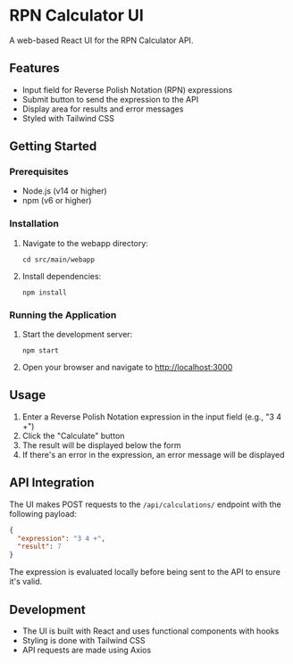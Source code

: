 # RPN Calculator UI

A web-based React UI for the RPN Calculator API.

## Features

- Input field for Reverse Polish Notation (RPN) expressions
- Submit button to send the expression to the API
- Display area for results and error messages
- Styled with Tailwind CSS

## Getting Started

### Prerequisites

- Node.js (v14 or higher)
- npm (v6 or higher)

### Installation

1. Navigate to the webapp directory:
   ```
   cd src/main/webapp
   ```

2. Install dependencies:
   ```
   npm install
   ```

### Running the Application

1. Start the development server:
   ```
   npm start
   ```

2. Open your browser and navigate to [http://localhost:3000](http://localhost:3000)

## Usage

1. Enter a Reverse Polish Notation expression in the input field (e.g., "3 4 +")
2. Click the "Calculate" button
3. The result will be displayed below the form
4. If there's an error in the expression, an error message will be displayed

## API Integration

The UI makes POST requests to the `/api/calculations/` endpoint with the following payload:

```json
{
  "expression": "3 4 +",
  "result": 7
}
```

The expression is evaluated locally before being sent to the API to ensure it's valid.

## Development

- The UI is built with React and uses functional components with hooks
- Styling is done with Tailwind CSS
- API requests are made using Axios